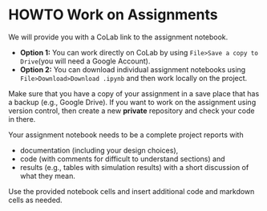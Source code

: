 # HOWTO Work on Assignments

We will provide you with a CoLab link to the assignment notebook.

* **Option 1:** You can work directly on CoLab by using `File>Save a copy to Drive`(you will need a Google Account).
* **Option 2:** You can download individual assignment notebooks using `File>Download>Download .ipynb` and then work locally on the project.

Make sure that you have a copy of your assignment in a save place that has a backup (e.g., Google Drive).
If you want to work on the assignment using version control, then create a new **private** repository and check your code in there. 

Your assignment notebook needs to be a complete project reports with 

- documentation (including your design choices), 
- code (with comments for difficult to understand sections) and
- results (e.g., tables with simulation results) with a short discussion of what they mean. 

Use the provided notebook cells and insert additional code and markdown cells as needed.
